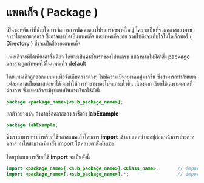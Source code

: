 # แพคเก็จ ( Package )
เป็นซอฟต์แวร์ที่ช่วยในการจัดการการพัฒนาของโปรแกรมขนาดใหญ่ โดยจะเป็นที่รวมคลาสของภาษาจาวาในหลายๆคลาส ซึ่งอาจแบ่งได้เป็นแพคเก็จ และแพคเก็จย่อย 
รวมไปถึงจะเก็บไว้ในไดเร็กทอรี่ ( Directory ) ซึ่งจะเป็นชื่อของแพคเก็จ 
<br><br>
แพคเก็จจะมีได้เพียงคำสั่งเดียว โดยจะเป็นคำสั่งเเรกของโปรแกรม แต่ถ้าหากไม่มีคำสั่ง package คลาสจะถูกกำหนดไว้ในเเพคเก็จ default
<br><br>
โดยแพคเก็จถูกออกแบบมาเพื่อจัดเก็บคลาสต่างๆ ให้มีความเป็นหมวดหมู่มากขึ้น ซึ่งสามารถทำกันแยกแต่ละคลาสเป็นคลาสย่อยๆได้ จะทำให้การทำงานของโปรแกรมไวขึ้น เนื่องจาก
เรียกใช้เฉพาะคลาสที่ต้องการ ซึ่งแพคเก็จจะมีรูปแบบในการเรียกใช้ดังนี้
```java
package <package_name>[<sub_package_name>];
```
ยกตัวอย่างเช่น ถ้าหากชื่อคลาสของเราชื่อว่า **labExample**
```java
package labExample;
```
ซึ่งเราสามารถทำการเรียกใช้คลาสแพคเก็จโดยการ **import** เข้ามา แต่ทว่าจะอยู่ก่อนหน้าการประกาศคลาส ทำให้สามารถมีคำสั่ง import ได้หลายคำสั่งนั่นเอง
<br><br>
โดยรูปแบบการเรียกใช้ **import** จะเป็นดังนี้
```java
import <package_name>[.<sub_package_name>].<Class_name>;       // import เฉพาะคลาสที่ต้องการใช้ในแพคเก็จ
import <package_name>[.<sub_package_name>].*;                  // import ทุกคลาสในแพคเก็จนั้น
```

